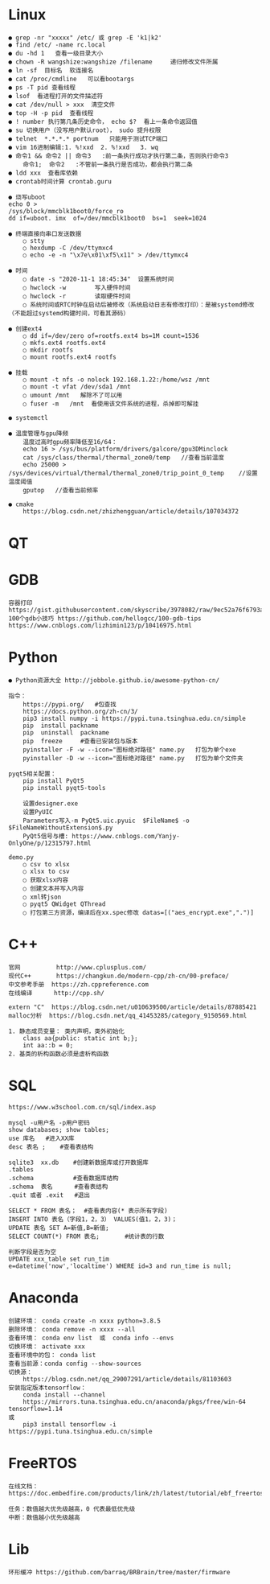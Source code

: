 # Linux
    ● grep -nr "xxxxx" /etc/ 或 grep -E 'k1|k2'
    ● find /etc/ -name rc.local
    ● du -hd 1   查看一级目录大小
    ● chown -R wangshize:wangshize /filename     递归修改文件所属
    ● ln -sf  目标名  软连接名
    ● cat /proc/cmdline   可以看bootargs
    ● ps -T pid 查看线程
    ● lsof  看进程打开的文件描述符
    ● cat /dev/null > xxx  清空文件
    ● top -H -p pid  查看线程
    ● ! number 执行第几条历史命令， echo $?  看上一条命令返回值
    ● su 切换用户（没写用户默认root）， sudo 提升权限
    ● telnet  *.*.*.* portnum   只能用于测试TCP端口
    ● vim 16进制编辑:1. %!xxd  2. %!xxd   3. wq
    ● 命令1 && 命令2 || 命令3   :前一条执行成功才执行第二条，否则执行命令3
        命令1;  命令2   :不管前一条执行是否成功，都会执行第二条
    ● ldd xxx  查看库依赖
    ● crontab时间计算 crontab.guru
    
    ● 烧写uboot
    echo 0 > 
    /sys/block/mmcblk1boot0/force_ro
    dd if=uboot. imx  of=/dev/mmcblk1boot0  bs=1  seek=1024

    ● 终端直接向串口发送数据
        ○ stty
        ○ hexdump -C /dev/ttymxc4
        ○ echo -e -n "\x7e\x01\xf5\x11" > /dev/ttymxc4

    ● 时间
        ○ date -s "2020-11-1 18:45:34"	设置系统时间
        ○ hwclock -w		写入硬件时间
        ○ hwclock -r  		读取硬件时间
        ○ 系统时间或RTC时钟在启动后被修改（系统启动日志有修改打印）：是被systemd修改（不能超过systemd构建时间，可看其源码）

    ● 创建ext4
        ○ dd if=/dev/zero of=rootfs.ext4 bs=1M count=1536
        ○ mkfs.ext4 rootfs.ext4
        ○ mkdir rootfs
        ○ mount rootfs.ext4 rootfs

    ● 挂载
        ○ mount -t nfs -o nolock 192.168.1.22:/home/wsz /mnt
        ○ mount -t vfat /dev/sda1 /mnt
        ○ umount /mnt   解除不了可以用 
        ○ fuser -m   /mnt  看使用该文件系统的进程，杀掉即可解挂
   
    ● systemctl

    ● 温度管理与gpu降频
        温度过高时gpu频率降低至16/64：
        echo 16 > /sys/bus/platform/drivers/galcore/gpu3DMinclock
        cat /sys/class/thermal/thermal_zone0/temp   //查看当前温度
        echo 25000 > /sys/devices/virtual/thermal/thermal_zone0/trip_point_0_temp    //设置温度阈值
        gputop   //查看当前频率

    ● cmake
    	https://blog.csdn.net/zhizhengguan/article/details/107034372

# QT
	
	

# GDB
	容器打印 https://gist.githubusercontent.com/skyscribe/3978082/raw/9ec52a76f6793ac9ad12fae11c10db458b64e79b/.gdbinit
	100个gdb小技巧 https://github.com/hellogcc/100-gdb-tips
	https://www.cnblogs.com/lizhimin123/p/10416975.html

# Python

	● Python资源大全 http://jobbole.github.io/awesome-python-cn/

	指令：
		https://pypi.org/ 	#包查找
		https://docs.python.org/zh-cn/3/ 
		pip3 install numpy -i https://pypi.tuna.tsinghua.edu.cn/simple 
		pip  install packname 
		pip  uninstall  packname 
		pip  freeze  	#查看已安装包与版本
		pyinstaller -F -w --icon="图标绝对路径" name.py   打包为单个exe
		pyinstaller -D -w --icon="图标绝对路径" name.py   打包为单个文件夹
		
	pyqt5相关配置：
		pip install PyQt5  
		pip install pyqt5-tools
		
		设置designer.exe
		设置PyUIC
		Parameters写入-m PyQt5.uic.pyuic  $FileName$ -o $FileNameWithoutExtension$.py
		PyQt5信号与槽: https://www.cnblogs.com/Yanjy-OnlyOne/p/12315797.html

	demo.py
		○ csv to xlsx
		○ xlsx to csv
		○ 获取xlsx内容
		○ 创建文本并写入内容
		○ xml转json
		○ pyqt5 QWidget QThread
		○ 打包第三方资源，编译后在xx.spec修改 datas=[("aes_encrypt.exe",".")]


# C++ 
    官网       	http://www.cplusplus.com/ 
    现代C++     	https://changkun.de/modern-cpp/zh-cn/00-preface/ 
    中文参考手册	https://zh.cppreference.com
    在线编译      http://cpp.sh/

    extern "C"  https://blog.csdn.net/u010639500/article/details/87885421
    malloc分析  https://blog.csdn.net/qq_41453285/category_9150569.html
	
    1. 静态成员变量： 类内声明，类外初始化
		class aa{public: static int b;};
		int aa::b = 0;
    2. 基类的析构函数必须是虚析构函数

# SQL
    https://www.w3school.com.cn/sql/index.asp

    mysql -u用户名 -p用户密码
    show databases;	show tables;
    use 库名	 #进入XX库
    desc 表名 ; 	 #查看表结构

    sqlite3  xx.db    #创建新数据库或打开数据库
    .tables    
    .schema    	      #查看数据库结构
    .schema  表名      #查看表结构
    .quit 或者 .exit   #退出

    SELECT * FROM 表名；  #查看表内容(* 表示所有字段)
    INSERT INTO 表名（字段1，2，3） VALUES(值1，2，3)；
    UPDATE 表名 SET A=新值,B=新值;
    SELECT COUNT(*) FROM 表名;	   #统计表的行数
	
    判断字段是否为空
    UPDATE xxx_table set run_tim
    e=datetime('now','localtime') WHERE id=3 and run_time is null;

# Anaconda

	创建环境： conda create -n xxxx python=3.8.5
	删除环境： conda remove -n xxxx --all
	查看环境： conda env list  或  conda info --envs
	切换环境： activate xxx
	查看环境中的包： conda list
	查看当前源：conda config --show-sources
	切换源：
		https://blog.csdn.net/qq_29007291/article/details/81103603
	安装指定版本tensorflow：
		conda install --channel 
		https://mirrors.tuna.tsinghua.edu.cn/anaconda/pkgs/free/win-64  tensorflow=1.14
	或 
		pip3 install tensorflow -i https://pypi.tuna.tsinghua.edu.cn/simple


# FreeRTOS

    在线文档：https://doc.embedfire.com/products/link/zh/latest/tutorial/ebf_freertos_tutorial.html

    任务：数值越大优先级越高，0 代表最低优先级  
    中断：数值越小优先级越高

# Lib
    环形缓冲 https://github.com/barraq/BRBrain/tree/master/firmware
	
	
	
	
	

